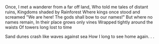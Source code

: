 
Once, I met a wanderer from a far off land,
Who told me tales of distant ruins,
Kingdoms shaded by Rainforest
Where kings once stood and screamed
"We are here! The gods shall bow to our names!"
But where no names remain,
In their place grows only vines
Wrapped tightly around the waists
Of towers long lost to time

Sand dunes crash like waves against sea
How I long to see home again. . . 
